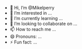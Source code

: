 - 👋 Hi, I’m @Mikelperry
- 👀 I’m interested in ...
- 🌱 I’m currently learning ...
- 💞️ I’m looking to collaborate on ...
- 📫 How to reach me ...
- 😄 Pronouns: ...
- ⚡ Fun fact: ...

<!---
Mikelperry/Mikelperry is a ✨ special ✨ repository because its `README.md` (this file) appears on your GitHub profile.
You can click the Preview link to take a look at your changes.
--->
